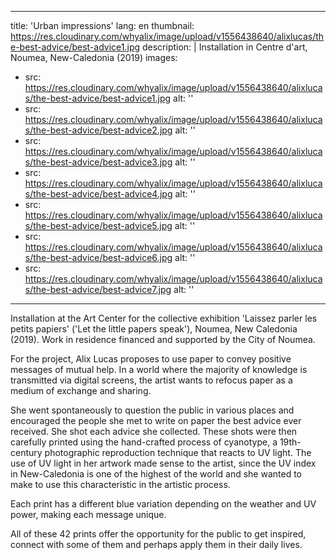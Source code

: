 
---
title: 'Urban impressions'
lang: en
thumbnail: https://res.cloudinary.com/whyalix/image/upload/v1556438640/alixlucas/the-best-advice/best-advice1.jpg
description: |
  Installation in Centre d'art, Noumea, New-Caledonia (2019)
images:
  - src: https://res.cloudinary.com/whyalix/image/upload/v1556438640/alixlucas/the-best-advice/best-advice1.jpg
    alt: ''
  - src: https://res.cloudinary.com/whyalix/image/upload/v1556438640/alixlucas/the-best-advice/best-advice2.jpg
    alt: ''
  - src: https://res.cloudinary.com/whyalix/image/upload/v1556438640/alixlucas/the-best-advice/best-advice3.jpg
    alt: ''
  - src: https://res.cloudinary.com/whyalix/image/upload/v1556438640/alixlucas/the-best-advice/best-advice4.jpg
    alt: ''
  - src: https://res.cloudinary.com/whyalix/image/upload/v1556438640/alixlucas/the-best-advice/best-advice5.jpg
    alt: ''
  - src: https://res.cloudinary.com/whyalix/image/upload/v1556438640/alixlucas/the-best-advice/best-advice6.jpg
    alt: ''
  - src: https://res.cloudinary.com/whyalix/image/upload/v1556438640/alixlucas/the-best-advice/best-advice7.jpg
    alt: ''
---

Installation at the Art Center for the collective exhibition 'Laissez parler les petits papiers' ('Let the little papers speak'), Noumea, New Caledonia (2019).
Work in residence financed and supported by the City of Noumea.

For the project, Alix Lucas proposes to use paper to convey positive messages of mutual help. In a world where the majority of knowledge is transmitted via digital screens, the artist wants to refocus paper as a medium of exchange and sharing.

She went spontaneously to question the public in various places and encouraged the people she met to write on paper the best advice ever received. She shot each advice she collected. These shots were then carefully printed using the hand-crafted process of cyanotype, a 19th-century photographic reproduction technique that reacts to UV light. The use of UV light in her artwork made sense to the artist, since the UV index in New-Caledonia is one of the highest of the world and she wanted to make to use this characteristic in the artistic process. 

Each print has a different blue variation depending on the weather and UV power, making each message unique.

All of these 42 prints offer the opportunity for the public to get inspired, connect with some of them and perhaps apply them in their daily lives.
